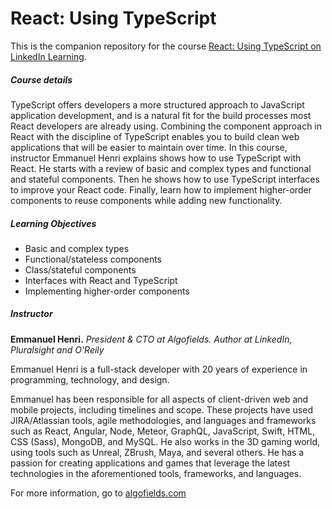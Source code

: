 # React: Using TypeScript

This is the companion repository for the course [React: Using TypeScript on LinkedIn Learning](https://www.linkedin.com/learning/react-using-typescript/).

##### Course details
TypeScript offers developers a more structured approach to JavaScript application development, and is a natural fit for the build processes most React developers are already using. Combining the component approach in React with the discipline of TypeScript enables you to build clean web applications that will be easier to maintain over time. In this course, instructor Emmanuel Henri explains shows how to use TypeScript with React. He starts with a review of basic and complex types and functional and stateful components. Then he shows how to use TypeScript interfaces to improve your React code. Finally, learn how to implement higher-order components to reuse components while adding new functionality.

##### Learning Objectives
- Basic and complex types
- Functional/stateless components
- Class/stateful components
- Interfaces with React and TypeScript
- Implementing higher-order components

##### Instructor
**Emmanuel Henri.** *President & CTO at Algofields. Author at LinkedIn, Pluralsight and O'Reily*

Emmanuel Henri is a full-stack developer with 20 years of experience in programming, technology, and design.

Emmanuel has been responsible for all aspects of client-driven web and mobile projects, including timelines and scope. These projects have used JIRA/Atlassian tools, agile methodologies, and languages and frameworks such as React, Angular, Node, Meteor, GraphQL, JavaScript, Swift, HTML, CSS (Sass), MongoDB, and MySQL. He also works in the 3D gaming world, using tools such as Unreal, ZBrush, Maya, and several others. He has a passion for creating applications and games that leverage the latest technologies in the aforementioned tools, frameworks, and languages.

For more information, go to [algofields.com](https://algofields.com)
